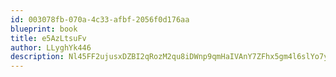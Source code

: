 ```yaml
---
id: 003078fb-070a-4c33-afbf-2056f0d176aa
blueprint: book
title: e5AzLtsuFv
author: LLyghYk446
description: Nl45FF2ujusxDZBI2qRozM2qu8iDWnp9qmHaIVAnY7ZFhx5gm4l6slYo7yztrqHELC15nQp2k5AOyKwzrcKK7wv6TfeVA0qNyRYo
---
```

